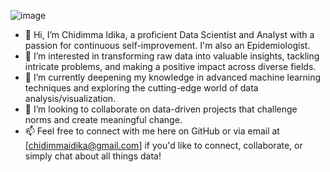 ![image](https://github.com/ChidimmaIdika/ChidimmaIdika/assets/137975543/d4b0e404-23e5-4d78-b930-db5545c81220)

- 👋 Hi, I’m Chidimma Idika, a proficient Data Scientist and Analyst with a passion for continuous self-improvement. I'm also an Epidemiologist.
- 👀 I’m interested in transforming raw data into valuable insights, tackling intricate problems, and making a positive impact across diverse fields.
- 🌱 I’m currently deepening my knowledge in advanced machine learning techniques and exploring the cutting-edge world of data analysis/visualization.
- 💞️ I’m looking to collaborate on data-driven projects that challenge norms and create meaningful change.
- 📫 Feel free to connect with me here on GitHub or via email at [chidimmaidika@gmail.com] if you'd like to connect, collaborate, or simply chat about all things data!

<!---
ChidimmaIdika/ChidimmaIdika is a ✨ special ✨ repository because its `README.md` (this file) appears on your GitHub profile.
You can click the Preview link to take a look at your changes.
--->
